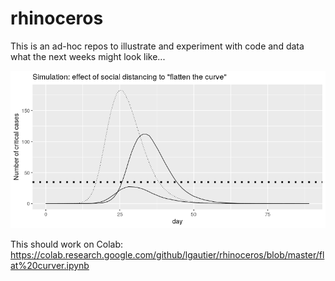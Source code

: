 # rhinoceros

This is an ad-hoc repos to illustrate and experiment with code and data what the next weeks might look like...

![image](image.png)

This should work on Colab: https://colab.research.google.com/github/lgautier/rhinoceros/blob/master/flat%20curver.ipynb
